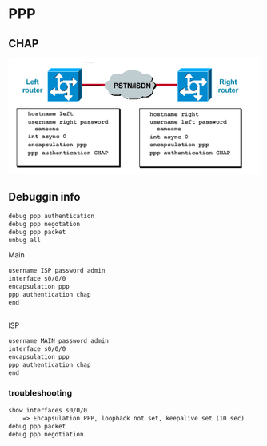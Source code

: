 # PPP

## CHAP

![](../.gitbook/assets/screenshot-2018-12-18-at-19.58.14.png)

## Debuggin info

```text
debug ppp authentication
debug ppp negotation
debug ppp packet
unbug all
```

Main

```text
username ISP password admin
interface s0/0/0
encapsulation ppp
ppp authentication chap
end


```

ISP

```text
username MAIN password admin
interface s0/0/0
encapsulation ppp
ppp authentication chap
end

```

### troubleshooting

```text
show interfaces s0/0/0
    => Encapsulation PPP, loopback not set, keepalive set (10 sec)
debug ppp packet
debug ppp negotiation
```

